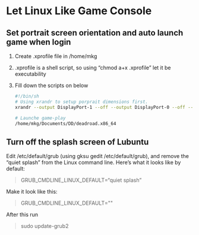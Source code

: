 # Let Linux Like Game Console

## Set portrait screen orientation and auto launch game when login

1. Create .xprofile file in /home/mkg
2. .xprofile is a shell script, so using “chmod a+x .xprofile” let it be executability
3. Fill down the scripts on below
    
    ```bash
    #!/bin/sh
    # Using xrandr to setup porprait dimensions first.
    xrandr --output DisplayPort-1 --off --output DisplayPort-0 --off --output VGA-0 --primary --mode 1920x1080 --pos 0x0 --rotate left
    
    # Launche game-play
    /home/mkg/Documents/DD/deadroad.x86_64
    ```
    

## Turn off the splash screen of Lubuntu

Edit /etc/default/grub (using gksu gedit /etc/default/grub), and remove the “quiet splash” from the Linux command line. Here’s what it looks like by default:

> GRUB_CMDLINE_LINUX_DEFAULT=“quiet splash”
> 

Make it look like this:

> GRUB_CMDLINE_LINUX_DEFAULT=""
> 

After this run

> sudo update-grub2
>
